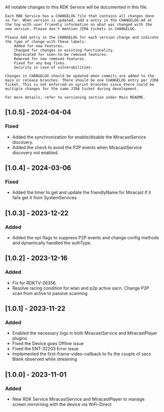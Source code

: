 All notable changes to this RDK Service will be documented in this file.

    Each RDK Service has a CHANGELOG file that contains all changes done so far. When version is updated, add a entry in the CHANGELOG.md at the top with user friendly information on what was changed with the new version. Please don't mention JIRA tickets in CHANGELOG.

    Please Add entry in the CHANGELOG for each version change and indicate the type of change with these labels:
        Added for new features.
        Changed for changes in existing functionality.
        Deprecated for soon-to-be removed features.
        Removed for now removed features.
        Fixed for any bug fixes.
        Security in case of vulnerabilities.

    Changes in CHANGELOG should be updated when commits are added to the main or release branches. There should be one CHANGELOG entry per JIRA Ticket. This is not enforced on sprint branches since there could be multiple changes for the same JIRA ticket during development.

    For more details, refer to versioning section under Main README.
## [1.0.5] - 2024-04-04
### Fixed
- Added the synchronization for enable/disable the MiracastService discovery.
- Added the check to avoid the P2P events when MiracastService discovery not enabled.

## [1.0.4] - 2024-03-06
### Fixed
- Added the timer to get and update the friendlyName for Miracast if it fails get it from SystemServices.

## [1.0.3] - 2023-12-22
### Added
- Added the opt flags to suppress P2P events and change config methods and dynamically handled the authType.

## [1.0.2] - 2023-12-16
### Added
- Fix for RDKTV-26356.
- Resolve racing condition for wlan and p2p active sacn. Change P2P scan from active to passive scanning

## [1.0.1] - 2023-11-22
### Added
- Enabled the necessary logs in both MiracastService and MiracastPlayer plugins
- Fixed the Device goes Offline issue
- Fixed the ENT-32203 Error issue
- Implemented the first-frame-video-callback to fix the couple of secs Blank observed while streaming

## [1.0.0] - 2023-11-01
### Added
- New RDK Service MiracastService and MiracastPlayer to manage screen mirrorning with the device via WiFi-Direct
